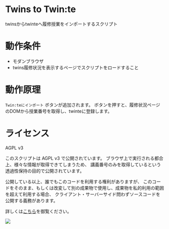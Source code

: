 # Twins to Twin:te
twinsからtwinteへ履修授業をインポートするスクリプト

# 動作条件
- モダンブラウザ
- twins履修状況を表示するページでスクリプトをロードすること

# 動作原理
`Twin:teにインポート` ボタンが追加されます。
ボタンを押すと、履修状況ページのDOMから授業番号を取得し、twinteに登録します。

# ライセンス
AGPL v3

このスクリプトは AGPL v3 で公開されています。
ブラウザ上で実行される都合上、様々な情報が取得できてしまうため、
講義番号のみを取得しているという透過性保持の目的で公開されています。

公開している以上、誰でもこのコードを利用する権利がありますが、
このコードをそのまま、もしくは改変して別の成果物で使用し、成果物を私的利用の範囲を超えて利用する場合、
クライアント・サーバーサイド問わずソースコードを公開する義務があります。

詳しくは[こちら](https://www.gnu.org/licenses/agpl-3.0.html)を御覧ください。

[![](https://www.datocms-assets.com/31049/1618983297-powered-by-vercel.svg)](https://vercel.com?utm_source=twin-te&utm_campaign=oss)
